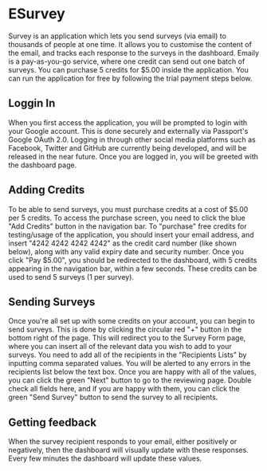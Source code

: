 # ESurvey
Survey is an application which lets you send surveys (via email) to thousands of people at one time.
It allows you to customise the content of the email, and tracks each response to the surveys in the dashboard. 
Emaily is a pay-as-you-go service, where one credit can send out one batch of surveys. You can purchase 5 credits for $5.00 inside the application.
You can run the application for free by following the trial payment steps below.

## Loggin In
When you first access the application, you will be prompted to login with your Google account. This is done securely and externally via Passport's Google OAuth 2.0. Logging in through other social media platforms such as Facebook, Twitter and GitHub are currently being developed, and will be released in the near future. Once you are logged in, you will be greeted with the dashboard page. 



## Adding Credits
To be able to send surveys, you must purchase credits at a cost of $5.00 per 5 credits. To access the purchase screen, you need to click the blue "Add Credits" button in the navigation bar. To "purchase" free credits for testing/usage of the application, you should insert your email address, and insert "4242 4242 4242 4242" as the credit card number (like shown below), along with any valid expiry date and security number. Once you click "Pay $5.00", you should be redirected to the dashboard, with 5 credits appearing in the navigation bar, within a few seconds. These credits can be used to send 5 surveys (1 per survey).


## Sending Surveys 
Once you're all set up with some credits on your account, you can begin to send surveys. This is done by clicking the circular red "+" button in the bottom right of the page. This will redirect you to the Survey Form page, where you can insert all of the relevant data you wish to add to your surveys. You need to add all of the recipients in the "Recipients Lists" by inputting comma separated values. You will be alerted to any errors in the recipients list below the text box. Once you are happy with all of the values, you can click the green "Next" button to go to the reviewing page. Double check all fields here, and if you are happy with them, you can click the green "Send Survey" button to send the survey to all recipients.

## Getting feedback 
When the survey recipient responds to your email, either positively or negatively, then the dashboard will visually update with these responses. Every few minutes the dashboard will update these values.
